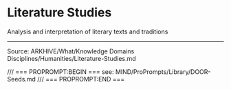 # Literature Studies

Analysis and interpretation of literary texts and traditions

---
Source: ARKHIVE/What/Knowledge Domains Disciplines/Humanities/Literature-Studies.md

/// === PROPROMPT:BEGIN ===
see: MIND/ProPrompts/Library/DOOR-Seeds.md
/// === PROPROMPT:END ===
